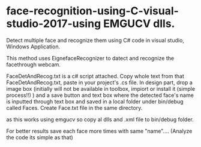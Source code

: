 # face-recognition-using-C-visual-studio-2017-using EMGUCV dlls.
Detect multiple face and recognize them using C# code in visual studio, Windows Application.

This method uses EignefaceRecognizer to datect and recognize the facethrough webcam.

FaceDetAndRecog.txt is a c# script attached.
Copy whole text from that FaceDetAndRecog.txt, paste in your project's .cs file.
In design part, drop a image box (initially will not be available in toolbox, impiort or install it (simple process!!) ) and a save button and text box where the detected face's name is inputted through text box and saved in a local folder under bin/debug called Faces.
Create Face.txt file in the same directory.

as this works using emgucv so copy al dlls and .xml file to bin/debug folder.

For better results save each face more times with same "name"....
(Analyze the code its simple as that)





